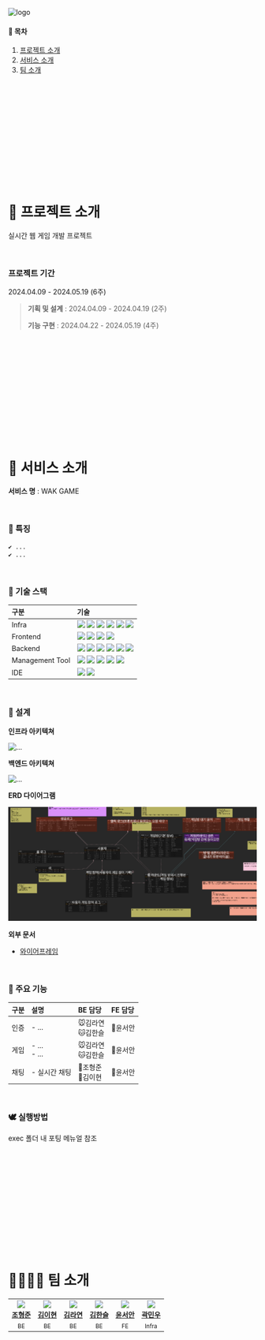 ![logo](asset/logo.png)

#### 📃 목차

1. [프로젝트 소개](#-프로젝트-소개)   
2. [서비스 소개](#-주요-기능)  
3. [팀 소개](#-팀-소개)  

<br>
<br>
<br>
<br>
<br>
<br>
<br>
<br>
<br>
<br>
<br>
<br>

# 📜 프로젝트 소개

실시간 웹 게임 개발 프로젝트

<br>

### 프로젝트 기간
2024.04.09 - 2024.05.19 (6주)

> **기획 및 설계** : 2024.04.09 - 2024.04.19 (2주)
>
> **기능 구현** : 2024.04.22 - 2024.05.19 (4주)

<br>
<br>
<br>
<br>
<br>
<br>
<br>
<br>
<br>
<br>
<br>
<br>

# 📑 서비스 소개 

**서비스 명** : WAK GAME

<br>

### 🧤 특징
    ✔ ...
    ✔ ...


<br>

### 🍿 기술 스택
|구분|기술|
|:---|:---|
|Infra|<img src="https://img.shields.io/badge/AWS-FF9900?style=flat-square&logo=amazonaws&logoColor=white"> <img src="https://img.shields.io/badge/NGINX-009639?style=flat-square&logo=nginx&logoColor=white"> <img src="https://img.shields.io/badge/DOCKER-2496ED?style=flat-square&logo=docker&logoColor=white"> <img src="https://img.shields.io/badge/K8S-326CE5?style=flat-square&logo=kubernetes&logoColor=white"> <img src="https://img.shields.io/badge/UBUNTU-E95420?style=flat-square&logo=ubuntu&logoColor=white"> <img src="https://img.shields.io/badge/JENKINS-D24939?style=flat-square&logo=jenkins&logoColor=white">|
|Frontend|<img src="https://img.shields.io/badge/HTML5-E34F26?style=flat-square&logo=html5&logoColor=white"> <img src="https://img.shields.io/badge/CSS3-1572B6?style=flat-square&logo=css3&logoColor=white"> <img src="https://img.shields.io/badge/JS-F7DF1E?style=flat-square&logo=javascript&logoColor=white"> <img src="https://img.shields.io/badge/REACT-61DAFB?style=flat-square&logo=react&logoColor=white">|
|Backend|<img src="https://img.shields.io/badge/JAVA-FF4000?style=flat-square&logo=openjdk&logoColor=white"> <img src="https://img.shields.io/badge/SPRING-6DB33F?style=flat-square&logo=spring&logoColor=white"> <img src="https://img.shields.io/badge/HIBERNATE-59666C?style=flat-square&logo=hibernate&logoColor=white"> <img src="https://img.shields.io/badge/MARIADB-003545?style=flat-square&logo=mariadb&logoColor=white"> <img src="https://img.shields.io/badge/REDIS-DC382D?style=flat-square&logo=redis&logoColor=white"> <img src="https://img.shields.io/badge/MONGODB-47A248?style=flat-square&logo=mongodb&logoColor=white">|
|Management Tool|<img src="https://img.shields.io/badge/Jira-0052CC?style=flat-square&logo=Jira&logoColor=white"> <img src="https://img.shields.io/badge/GitLab-FC6D26?style=flat-square&logo=GitLab&logoColor=white"> <img src="https://img.shields.io/badge/MATTERMOST-0058CC?style=flat-square&logo=mattermost&logoColor=white"> <img src="https://img.shields.io/badge/NOTION-000000?style=flat-square&logo=notion&logoColor=white"> <img src="https://img.shields.io/badge/FIGMA-F24E1E?style=flat-square&logo=figma&logoColor=white">
|IDE|<img src="https://img.shields.io/badge/vscode-007ACC?style=flat-square&logo=visualstudiocode&logoColor=white"> <img src="https://img.shields.io/badge/IntellJ IDEA-000000?style=flat-square&logo=intellijidea&logoColor=white">|

<br>

### 📃 설계

**인프라 아키텍쳐**

![...](asset/infraarch.png)

**백엔드 아키텍쳐**

![...](asset/bearch.png)

**ERD 다이어그램**

![...](asset/erd.png)

**외부 문서**
- [와이어프레임](#)

<br>

### 🥾 주요 기능

|구분| 설명                                                                             | BE 담당 | FE 담당 |
|:---|:-------------------------------------------------------------------------------|:---|:---|
|인증| - ... |🐭김라연<br>🐱김한슬|🐹윤서안|
|게임| - ...<br> - ... |🐭김라연<br>🐱김한슬|🐹윤서안|
|채팅| - 실시간 채팅 |🐷조형준<br>🐰김이현|🐹윤서안|

<br>

### 🕊 실행방법

exec 폴더 내 포팅 메뉴얼 참조

<br>
<br>
<br>
<br>
<br>
<br>
<br>
<br>
<br>
<br>
<br>
<br>

# 👨‍👩‍👧‍👦 팀 소개 

<table>
  <tbody>
    <tr>
        <td align="center">
            <a href="https://github.com/ryuu9505">
            <img src="#" width="100px"/>
                <br/>
                <b>조형준</b>
            </a>
            <br/>
            <sub>BE</sub>
        </td>
        <td align="center">
            <a href="https://github.com/olnuyh">
            <img src="#" width="100px"/>
                <br/>
                <b>김이현</b>
            </a>
            <br/>
            <sub>BE</sub>
        </td>
        <td align="center">
            <a href="https://github.com/">
            <img src="#" width="100px"/>
                <br/>
                <b>김라연</b>
            </a>
            <br/>
            <sub>BE</sub>
        </td>
        <td align="center">
            <a href="https://github.com/">
            <img src="https://thumbnail13.coupangcdn.com/thumbnails/remote/292x292q65ex/image/retail/images/99212757171500-b264f16c-f06d-4156-aee1-6f6dffc3d11e.jpg" width="100px"/>
                <br/>
                <b>김한슬</b>
            </a>
            <br/>
            <sub>BE</sub>
        </td>
        <td align="center">
            <a href="https://github.com/">
            <img src="#" width="100px"/>
                <br/>
                <b>윤서안</b>
            </a>
            <br/>
            <sub>FE</sub>
        </td>
        <td align="center">
            <a href="#">
            <img src="#" width="100px"/>
                <br/>
                <b>곽민우</b>
            </a>
            <br/>
            <sub>Infra</sub>
        </td>
    </tr>
  </tbody>
</table>
